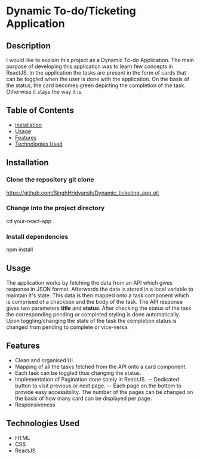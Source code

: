 # Dynamic To-do/Ticketing Application

## Description

I would like to explain this project as a Dynamic To-do Application. The main purpose of developing this application was to learn few concepts in ReactJS. In the application the tasks are present in the form of cards that can be toggled when the user is done with the application. On the basis of the status, the card becomes green depicting the completion of the task. Otherwise it stays the way it is.

## Table of Contents

- [Installation](#installation)
- [Usage](#usage)
- [Features](#features)
- [Technologies Used](#technologies-used)

## Installation

### Clone the repository git clone

https://github.com/SinghHridyansh/Dynamic_ticketing_app.git

### Change into the project directory

cd your-react-app

### Install dependencies

npm install

## Usage

The application works by fetching the data from an API which gives response in JSON format. Afterwards the data is stored in a local variable to maintain it's state. This data is then mapped onto a task component which is comprised of a checkbox and the body of the task.
The API response gives two parameters **title** and **status**. After checking the status of the task the corresponding pending or completed styling is done automatically.
Upon toggling/changing the state of the task the completion status is changed from pending to complete or vice-versa.

## Features

- Clean and organised UI.
- Mapping of all the tasks fetched from the API onto a card component.
- Each task can be toggled thus changing the status.
- Implementation of Pagination done solely in ReactJS.
  -- Dedicated button to visit previous or next page.
  -- Each page on the bottom to provide easy accessibility. The number of the pages can be changed on the basis of how many card can be displayed per page.
- Responsiveness

## Technologies Used

- HTML
- CSS
- ReactJS
